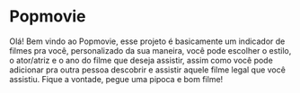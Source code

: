# Popmovie
Olá! Bem vindo ao Popmovie, esse projeto é basicamente um indicador de filmes pra você, personalizado da sua maneira, você pode escolher o estilo, o ator/atriz e o ano do filme que deseja assistir, assim como você pode adicionar pra outra pessoa descobrir e assistir aquele filme legal que você assistiu. Fique a vontade, pegue uma pipoca e bom filme!


